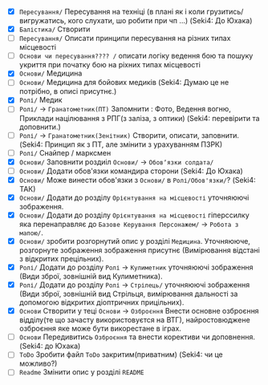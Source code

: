 - [x] `Пересування/` Пересування на техніці (в плані як і коли грузитись/вигружатись, кого слухати, шо робити при чп ...)  (Seki4: До Юхака)
- [x] `Балістика/` Створити
- [ ] `Пересування/` Описати принципи пересування на різних типах місцевості
- [ ] `Основи чи пересування???? /` описати логіку ведення бою та пошуку укриття при початку бою на ріхних типах місцевості
- [x] `Основи/` Медицина
- [ ] `Основи/` Медицина для бойових медиків (Seki4: Думаю це не потрібно, в описі присутнє.)
- [x] `Ролі/` Медик
- [ ] `Ролі/` -> `Гранатометник(ПТ)` Запомнити : Фото, Ведення вогню, Приклади націлювання з РПГ(з заліза, з оптики) (Seki4: перевірити та доповнити.)
- [ ] `Ролі/` -> `Гранатометник(Зенітник)` Створити, описати, заповнити. (Seki4: Принцип як з ПТ, але змінити з урахуванням ПЗРК)
- [ ] `Ролі/` Снайпер / марксмен
- [x] `Основи/` Заповнити роздиіл `Основи/` -> `Обовʼязки солдата/`
- [ ] `Основи/` Додати обов'язки командира сторони (Seki4: До Юхака)
- [x] `Основи/` Може винести обов'язки з `Основи/` в `Ролі/Обов'язки/`? (Seki4: ТАК)
- [x] `Основи/` Додати до розділу `Орієнтування на місцевості` уточняюючі зображення.
- [x] `Основи/` Додати до розділу `Орієнтування на місцевості` гіперссилку яка перенаправляє до `Базове Керування Персонажем/` -> `Робота з мапою/`.
- [x] `Основи/` зробити розгорнутий опис у розділі `Медицина`. Уточняююче, розгорнуте зображення зображення присутнє (Вимірювання відстані з відкритих прецільних).
- [x] `Ролі/` Додати до розділу `Ролі` -> `Кулиметник` уточняюючі зображення (Види зброї, зовнішній вид Кулиметника).
- [x] `Ролі/` Додати до розділу `Ролі` -> `Стрілець/` уточняюючі зображення (Види зброї, зовнішній вид Стрільця, вимірювання дальності за допомогою відкритих діоптричних прицільних).
- [x] `Основи` Створити у теці `Основи` -> `Озброєння` Внести основне озброєння відділу(те що зачасту використовуєтся на ВТГ), найростовюджене озброєння яке може бути викорестане в іграх.
- [ ] `Основи` Передивитись `Озброєння` та внести корективи чи доповнення. (Seki4: до Юхака)
- [ ] `ToDo` Зробити файл `ToDo` закритим(приватним) (Seki4: чи це можливо?)
- [ ] `Readme` Змінити опис у розділі `README`
